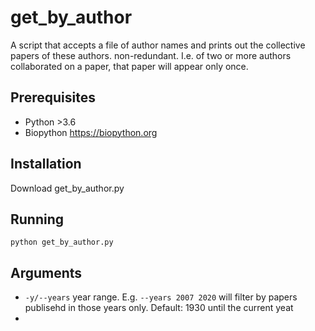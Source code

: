# get_by_author
A script that accepts a file of author names and prints out the collective papers of these authors. non-redundant. I.e. of two or more authors collaborated on a paper, that paper will appear only once.

## Prerequisites
* Python >3.6
* Biopython  https://biopython.org

## Installation
Download get_by_author.py

## Running
```
python get_by_author.py 
```

## Arguments

* ```-y/--years```  year range. E.g. ```--years 2007 2020``` will filter by papers publisehd in those years only. Default: 1930 until the current yeat
* 
